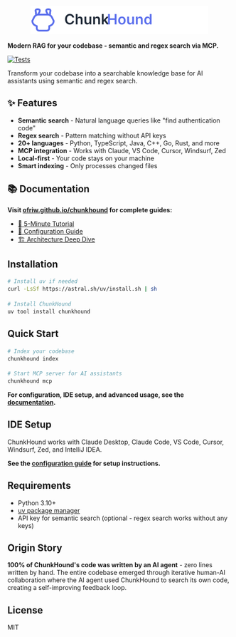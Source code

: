 <p align="center">
  <a href="https://ofriw.github.io/chunkhound">
    <img src="docs/public/wordmark.svg" alt="ChunkHound" width="400">
  </a>
</p>

**Modern RAG for your codebase - semantic and regex search via MCP.**

[![Tests](https://github.com/ofriw/chunkhound/actions/workflows/tests.yml/badge.svg)](https://github.com/ofriw/chunkhound/actions)

Transform your codebase into a searchable knowledge base for AI assistants using semantic and regex search.

## ✨ Features

- **Semantic search** - Natural language queries like "find authentication code"
- **Regex search** - Pattern matching without API keys
- **20+ languages** - Python, TypeScript, Java, C++, Go, Rust, and more
- **MCP integration** - Works with Claude, VS Code, Cursor, Windsurf, Zed
- **Local-first** - Your code stays on your machine
- **Smart indexing** - Only processes changed files

## 📚 Documentation

**Visit [ofriw.github.io/chunkhound](https://ofriw.github.io/chunkhound) for complete guides:**
- [🚀 5-Minute Tutorial](https://ofriw.github.io/chunkhound/tutorial/)
- [🔧 Configuration Guide](https://ofriw.github.io/chunkhound/configuration/)
- [🏗️ Architecture Deep Dive](https://ofriw.github.io/chunkhound/under-the-hood/)

## Installation

```bash
# Install uv if needed
curl -LsSf https://astral.sh/uv/install.sh | sh

# Install ChunkHound
uv tool install chunkhound
```

## Quick Start

```bash
# Index your codebase
chunkhound index

# Start MCP server for AI assistants
chunkhound mcp
```

**For configuration, IDE setup, and advanced usage, see the [documentation](https://ofriw.github.io/chunkhound).**

## IDE Setup

ChunkHound works with Claude Desktop, Claude Code, VS Code, Cursor, Windsurf, Zed, and IntelliJ IDEA.

**See the [configuration guide](https://ofriw.github.io/chunkhound/configuration/) for setup instructions.**

## Requirements

- Python 3.10+
- [uv package manager](https://docs.astral.sh/uv/)
- API key for semantic search (optional - regex search works without any keys)

## Origin Story

**100% of ChunkHound's code was written by an AI agent** - zero lines written by hand. The entire codebase emerged through iterative human-AI collaboration where the AI agent used ChunkHound to search its own code, creating a self-improving feedback loop.

## License

MIT
